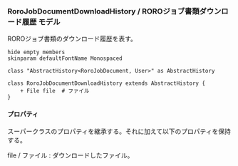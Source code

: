 ### RoroJobDocumentDownloadHistory / ROROジョブ書類ダウンロード履歴 モデル

ROROジョブ書類のダウンロード履歴を表す。

```plantuml
hide empty members
skinparam defaultFontName Monospaced

class "AbstractHistory<RoroJobDocument, User>" as AbstractHistory

class RoroJobDocumentDownloadHistory extends AbstractHistory {
    + File file  # ファイル
}
```

#### プロパティ

スーパークラスのプロパティを継承する。それに加えて以下のプロパティを保持する。

file / ファイル
: ダウンロードしたファイル。
